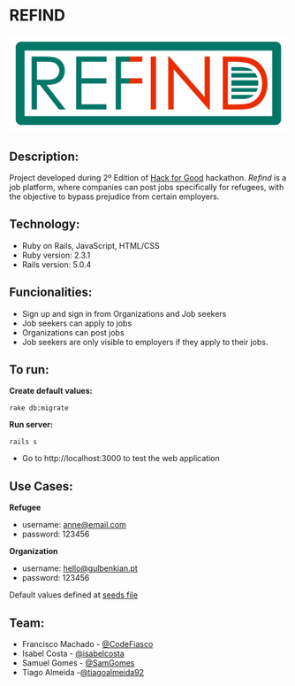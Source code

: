 # REFIND

![project logo](app/assets/images/refind.png)

## Description:
Project developed during 2º Edition of [Hack for Good](http://hackforgood.pt) hackathon. *Refind* is a job platform, where companies can post jobs specifically for refugees, with the objective to bypass prejudice from certain employers.

## Technology:
- Ruby on Rails, JavaScript, HTML/CSS
- Ruby version: 2.3.1
- Rails version: 5.0.4

## Funcionalities:
- Sign up and sign in from Organizations and Job seekers
- Job seekers can apply to jobs
- Organizations can post jobs
- Job seekers are only visible to employers if they apply to their jobs. 

## To run:

**Create default values:**
```
rake db:migrate
```

**Run server:**
```
rails s
```
- Go to http://localhost:3000 to test the web application

## Use Cases:

**Refugee**
- username: anne@email.com
- password: 123456

**Organization**
- username: hello@gulbenkian.pt
- password: 123456

Default values defined at [seeds file](db/seeds.rb)

## Team:
- Francisco Machado - [@CodeFiasco](https://github.com/CodeFiasco)
- Isabel Costa - [@isabelcosta](https://github.com/isabelcosta)
- Samuel Gomes - [@SamGomes](https://github.com/SamGomes)
- Tiago Almeida -[@tiagoalmeida92](https://github.com/tiagoalmeida92)
